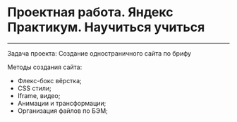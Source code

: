 # Проектная работа. Яндекс Практикум. Научиться учиться
------
Задача проекта:
Создание одностраничного сайта по брифу

Методы создания сайта:
* Флекс-бокс вёрстка;
* CSS стили;
* Iframe, видео;
* Анимации и трансформации;
* Организация файлов по БЭМ;